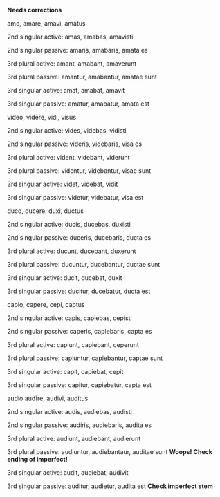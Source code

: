 **Needs corrections**

amo, amāre, amavi, amatus

 2nd singular active: amas, amabas, amavisti

 2nd singular passive: amaris, amabaris, amata es

 3rd plural active: amant, amabant, amaverunt

 3rd plural passive: amantur, amabantur, amatae sunt

 3rd singular active: amat, amabat, amavit

 3rd singular passive: amatur, amabatur, amata est

video, vidēre, vidi, visus

2nd singular active: vides, videbas, vidisti

 2nd singular passive: videris, videbaris, visa es

 3rd plural active: vident, videbant, viderunt

 3rd plural passive: videntur, videbantur, visae sunt

 3rd singular active: videt, videbat, vidit

 3rd singular passive: videtur, videbatur, visa est

duco, ducere, duxi, ductus

2nd singular active: ducis, ducebas, duxisti

2nd singular passive: duceris, ducebaris, ducta es

3rd plural active: ducunt, ducebant, duxerunt

3rd plural passive: ducuntur, ducebantur, ductae sunt

3rd singular active: ducit, ducebat, duxit

3rd singular passive: ducitur, ducebatur, ducta est

capio, capere, cepi, captus

2nd singular active: capis, capiebas, cepisti

2nd singular passive: caperis, capiebaris, capta es

3rd plural active: capiunt, capiebant, ceperunt

3rd plural passive: capiuntur, capiebantur, captae sunt

3rd singular active: capit, capiebat, cepit

3rd singular passive: capitur, capiebatur, capta est

audio audīre, audivi, auditus

2nd singular active: audis, audiebas, audisti

2nd singular passive: audiris, audiebaris, audita es

3rd plural active: audiunt, audiebant, audierunt

3rd plural passive: audiuntur, audiebantaur, auditae sunt **Woops!  Check ending of imperfect!**

3rd singular active: audit, audiebat, audivit

3rd singular passive: auditur, audietur, audita est **Check imperfect stem**
